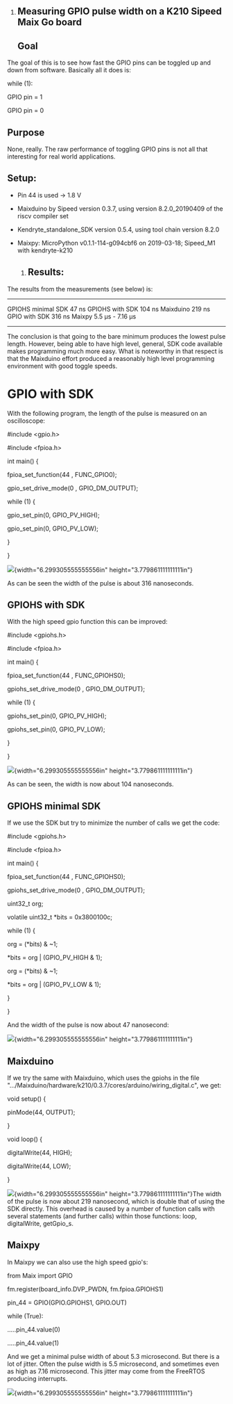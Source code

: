 1.  Measuring GPIO pulse width on a K210 Sipeed Maix Go board
    ---------------------------------------------------------

    Goal
    ----

The goal of this is to see how fast the GPIO pins can be toggled up and
down from software. Basically all it does is:

while (1):

GPIO pin = 1

GPIO pin = 0

Purpose
-------

None, really. The raw performance of toggling GPIO pins is not all that
interesting for real world applications.

Setup:
------

-   Pin 44 is used -&gt; 1.8 V

-   Maixduino by Sipeed version 0.3.7, using version 8.2.0\_20190409 of
    the riscv compiler set

-   Kendryte\_standalone\_SDK version 0.5.4, using tool chain version
    8.2.0

-   Maixpy: MicroPython v0.1.1-114-g094cbf6 on 2019-03-18; Sipeed\_M1
    with kendryte-k210

    1.  Results:
        --------

The results from the measurements (see below) is:

  -------------------- ------------------
  GPIOHS minimal SDK   47 ns
  GPIOHS with SDK      104 ns
  Maixduino            219 ns
  GPIO with SDK        316 ns
  Maixpy               5.5 µs - 7.16 µs
  -------------------- ------------------

The conclusion is that going to the bare minimum produces the lowest
pulse length. However, being able to have high level, general, SDK code
available makes programming much more easy. What is noteworthy in that
respect is that the Maixduino effort produced a reasonably high level
programming environment with good toggle speeds.

GPIO with SDK
=============

With the following program, the length of the pulse is measured on an
oscilloscope:

\#include &lt;gpio.h&gt;

\#include &lt;fpioa.h&gt;

int main() {

fpioa\_set\_function(44 , FUNC\_GPIO0);

gpio\_set\_drive\_mode(0 , GPIO\_DM\_OUTPUT);

while (1) {

gpio\_set\_pin(0, GPIO\_PV\_HIGH);

gpio\_set\_pin(0, GPIO\_PV\_LOW);

}

}

![](media/image1.bmp){width="6.299305555555556in"
height="3.779861111111111in"}

As can be seen the width of the pulse is about 316 nanoseconds.

GPIOHS with SDK
---------------

With the high speed gpio function this can be improved:

\#include &lt;gpiohs.h&gt;

\#include &lt;fpioa.h&gt;

int main() {

fpioa\_set\_function(44 , FUNC\_GPIOHS0);

gpiohs\_set\_drive\_mode(0 , GPIO\_DM\_OUTPUT);

while (1) {

gpiohs\_set\_pin(0, GPIO\_PV\_HIGH);

gpiohs\_set\_pin(0, GPIO\_PV\_LOW);

}

}

![](media/image2.bmp){width="6.299305555555556in"
height="3.779861111111111in"}

As can be seen, the width is now about 104 nanoseconds.

GPIOHS minimal SDK
------------------

If we use the SDK but try to minimize the number of calls we get the
code:

\#include &lt;gpiohs.h&gt;

\#include &lt;fpioa.h&gt;

int main() {

fpioa\_set\_function(44 , FUNC\_GPIOHS0);

gpiohs\_set\_drive\_mode(0 , GPIO\_DM\_OUTPUT);

uint32\_t org;

volatile uint32\_t \*bits = 0x3800100c;

while (1) {

org = (\*bits) & \~1;

\*bits = org | (GPIO\_PV\_HIGH & 1);

org = (\*bits) & \~1;

\*bits = org | (GPIO\_PV\_LOW & 1);

}

}

And the width of the pulse is now about 47 nanosecond:

![](media/image3.bmp){width="6.299305555555556in"
height="3.779861111111111in"}

Maixduino
---------

If we try the same with Maixduino, which uses the gpiohs in the file
".../Maixduino/hardware/k210/0.3.7/cores/arduino/wiring\_digital.c", we
get:

void setup() {

pinMode(44, OUTPUT);

}

void loop() {

digitalWrite(44, HIGH);

digitalWrite(44, LOW);

}

![](media/image4.bmp){width="6.299305555555556in"
height="3.779861111111111in"}The width of the pulse is now about 219
nanosecond, which is double that of using the SDK directly. This
overhead is caused by a number of function calls with several statements
(and further calls) within those functions: loop, digitalWrite,
getGpio\_s.

Maixpy
------

In Maixpy we can also use the high speed gpio's:

from Maix import GPIO

fm.register(board\_info.DVP\_PWDN, fm.fpioa.GPIOHS1)

pin\_44 = GPIO(GPIO.GPIOHS1, GPIO.OUT)

while (True):

.....pin\_44.value(0)

.....pin\_44.value(1)

And we get a minimal pulse width of about 5.3 microsecond. But there is
a lot of jitter. Often the pulse width is 5.5 microsecond, and sometimes
even as high as 7.16 microsecond. This jitter may come from the FreeRTOS
producing interrupts.

![](media/image5.bmp){width="6.299305555555556in"
height="3.779861111111111in"}
